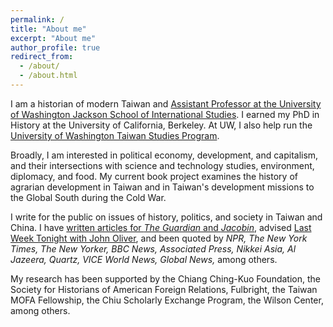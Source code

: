 ```yaml
---
permalink: /
title: "About me"
excerpt: "About me"
author_profile: true
redirect_from: 
  - /about/
  - /about.html
---
```


I am a historian of modern Taiwan and [Assistant Professor at the University of Washington Jackson School of International Studies](https://jsis.washington.edu/people/james-lin/). I earned my PhD in History at the University of California, Berkeley.  At UW, I also help run the [University of Washington Taiwan Studies Program](https://jsis.washington.edu/taiwan/).

Broadly, I am interested in political economy, development, and capitalism, and their intersections with science and technology studies, environment, diplomacy, and food. My current book project examines the history of agrarian development in Taiwan and in Taiwan's development missions to the Global South during the Cold War.

I write for the public on issues of history, politics, and society in Taiwan and China. I have [written articles for *The Guardian* and *Jacobin*](/~jameslin/commentary), advised [Last Week Tonight with John Oliver](https://www.youtube.com/watch?v=9Y18-07g39g), and been quoted by *NPR, The New York Times, The New Yorker, BBC News, Associated Press, Nikkei Asia, Al Jazeera, Quartz, VICE World News, Global News,* among others.

My research has been supported by the Chiang Ching-Kuo Foundation, the Society for Historians of American Foreign Relations, Fulbright, the Taiwan MOFA Fellowship, the Chiu Scholarly Exchange Program, the Wilson Center, among others.